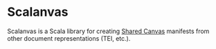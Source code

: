 Scalanvas
=========

Scalanvas is a Scala library for creating
[Shared Canvas](http://www.shared-canvas.org/)
manifests from other document representations (TEI, etc.).

